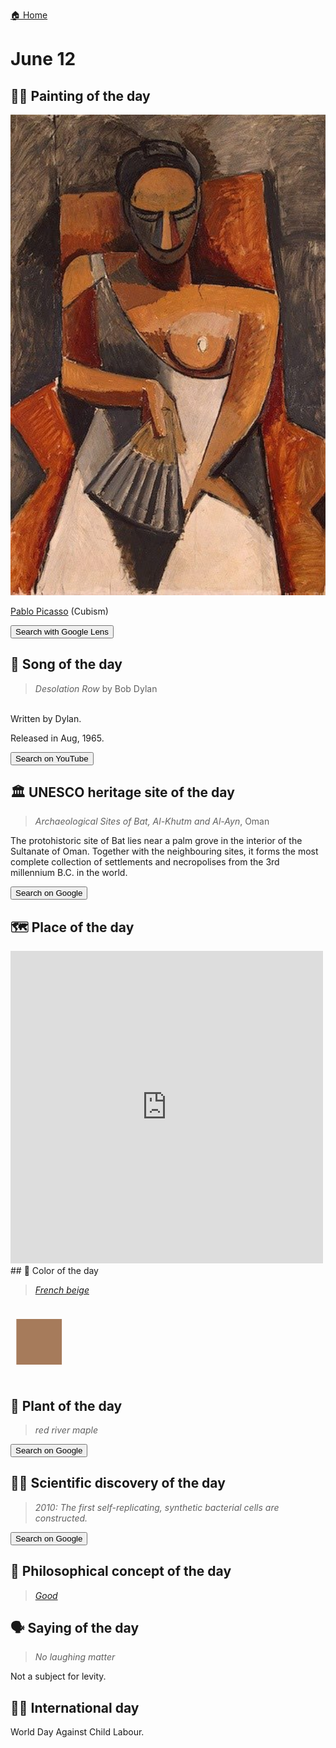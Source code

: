 
[🏠 Home](../../index.md)

# June 12

## 🧑‍🎨 Painting of the day

<img width="600" src="../img/Pablo_Picasso_1.jpg">

[Pablo Picasso](http://en.wikipedia.org/wiki/Pablo_Picasso) (Cubism)

<button class="btn btn-success"
onclick=" window.open('https://lens.google.com/uploadbyurl?url=https://iretes.github.io/one-a-day/data/img/Pablo_Picasso_1.jpg','_blank')">
Search with Google Lens
</button>

## 🎼 Song of the day

> *Desolation Row*
by Bob Dylan

<br />Written by Dylan.

Released in Aug, 1965.

<button class="btn btn-success"
onclick=" window.open('http://www.youtube.com/search?q=Desolation Row by Bob Dylan','_blank')">
Search on YouTube
</button>

## 🏛️ UNESCO heritage site of the day

> *Archaeological Sites of Bat, Al-Khutm and Al-Ayn*, Oman

<p>The protohistoric site of Bat lies near a palm grove in the interior of the Sultanate of Oman. Together with the neighbouring sites, it forms the most complete collection of settlements and necropolises from the 3rd millennium B.C. in the world.</p>

<button class="btn btn-success"
onclick=" window.open('http://www.google.com/search?q=Archaeological Sites of Bat, Al-Khutm and Al-Ayn','_blank')">
Search on Google
</button>

## 🗺️ Place of the day

<iframe
src="https://www.mapcrunch.com"
name="mapcrunch"
width="500"
height="500"
allowTransparency="true"
scrolling="no"
frameborder="0"
>
</iframe>
## 🎨 Color of the day

> *[French beige](https://en.wikipedia.org/wiki/Beige#French_beige)*

<div style="color:#A67B5B; font-size: 100px;">&#9632;</div>

## 🌿 Plant of the day

> *red river maple*

<button class="btn btn-success"
onclick=" window.open('http://www.google.com/search?q=red river maple','_blank')">
Search on Google
</button>

## 🧑‍🔬 Scientific discovery of the day

> *2010: The first self-replicating, synthetic bacterial cells are constructed.*

<button class="btn btn-success"
onclick=" window.open('http://www.google.com/search?q=2010: The first self-replicating, synthetic bacterial cells are constructed.','_blank')"> 
Search on Google
</button>

## 💭 Philosophical concept of the day

> *[Good](https://en.wikipedia.org/wiki/Good)*

## 🗣️ Saying of the day

> *No laughing matter*

Not a subject for levity. 

## 🏳️‍🌈 International day

World Day Against Child Labour.